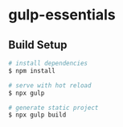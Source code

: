 # gulp-essentials

## Build Setup

```bash
# install dependencies
$ npm install

# serve with hot reload
$ npx gulp

# generate static project
$ npx gulp build
```